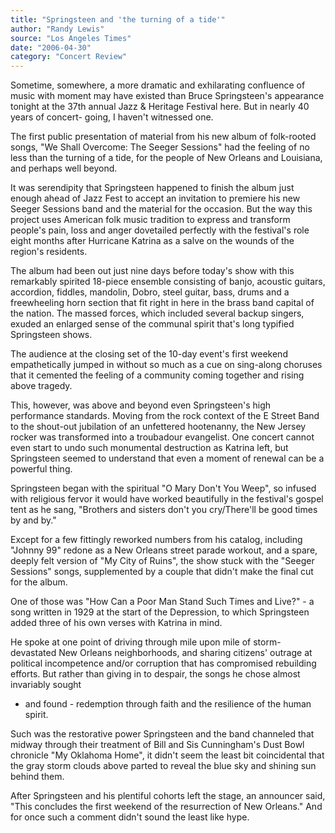 ```yaml
---
title: "Springsteen and 'the turning of a tide'"
author: "Randy Lewis"
source: "Los Angeles Times"
date: "2006-04-30"
category: "Concert Review"
---
```


Sometime, somewhere, a more dramatic and exhilarating confluence of music with moment may have existed than Bruce Springsteen's appearance tonight at the 37th annual Jazz & Heritage Festival here. But in nearly 40 years of concert- going, I haven't witnessed one.

The first public presentation of material from his new album of folk-rooted songs, "We Shall Overcome: The Seeger Sessions" had the feeling of no less than the turning of a tide, for the people of New Orleans and Louisiana, and perhaps well beyond.

It was serendipity that Springsteen happened to finish the album just enough ahead of Jazz Fest to accept an invitation to premiere his new Seeger Sessions band and the material for the occasion. But the way this project uses American folk music tradition to express and transform people's pain, loss and anger dovetailed perfectly with the festival's role eight months after Hurricane Katrina as a salve on the wounds of the region's residents.

The album had been out just nine days before today's show with this remarkably spirited 18-piece ensemble consisting of banjo, acoustic guitars, accordion, fiddles, mandolin, Dobro, steel guitar, bass, drums and a freewheeling horn section that fit right in here in the brass band capital of the nation. The massed forces, which included several backup singers, exuded an enlarged sense of the communal spirit that's long typified Springsteen shows.

The audience at the closing set of the 10-day event's first weekend empathetically jumped in without so much as a cue on sing-along choruses that it cemented the feeling of a community coming together and rising above tragedy.

This, however, was above and beyond even Springsteen's high performance standards. Moving from the rock context of the E Street Band to the shout-out jubilation of an unfettered hootenanny, the New Jersey rocker was transformed into a troubadour evangelist. One concert cannot even start to undo such monumental destruction as Katrina left, but Springsteen seemed to understand that even a moment of renewal can be a powerful thing.

Springsteen began with the spiritual "O Mary Don't You Weep", so infused with religious fervor it would have worked beautifully in the festival's gospel tent as he sang, "Brothers and sisters don't you cry/There'll be good times by and by."

Except for a few fittingly reworked numbers from his catalog, including "Johnny 99" redone as a New Orleans street parade workout, and a spare, deeply felt version of "My City of Ruins", the show stuck with the "Seeger Sessions" songs, supplemented by a couple that didn't make the final cut for the album.

One of those was "How Can a Poor Man Stand Such Times and Live?" - a song written in 1929 at the start of the Depression, to which Springsteen added three of his own verses with Katrina in mind.

He spoke at one point of driving through mile upon mile of storm-devastated New Orleans neighborhoods, and sharing citizens' outrage at political incompetence and/or corruption that has compromised rebuilding efforts. But rather than giving in to despair, the songs he chose almost invariably sought

- and found - redemption through faith and the resilience of the human spirit.

Such was the restorative power Springsteen and the band channeled that midway through their treatment of Bill and Sis Cunningham's Dust Bowl chronicle "My Oklahoma Home", it didn't seem the least bit coincidental that the gray storm clouds above parted to reveal the blue sky and shining sun behind them.

After Springsteen and his plentiful cohorts left the stage, an announcer said, "This concludes the first weekend of the resurrection of New Orleans." And for once such a comment didn't sound the least like hype.